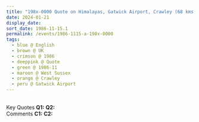 ```yaml
---
title: "198x-0000 Quote on Himalayas, Gatwick Airport, Crawley (68 kms S of London), West Sussex, UK"
date: 2024-01-21
display_date: 
sort_date: 1986-11-15.1
permalink: /events/1986-1115-a-198x-0000
tags:
  - blue @ English
  - brown @ UK
  - crimson @ 1986
  - deeppink @ Quote
  - green @ 1986-11
  - maroon @ West Sussex
  - orange @ Crawley
  - peru @ Gatwick Airport
---
```


<br>

<wave-list>
  <list-title color="DarkSeaGreen" width="55">Key Quotes</list-title>
  <list-item color="BlanchedAlmond" width="280"><b>Q1:</b> <i></i></list-item>
  <list-item color="Lavender" width="280"><b>Q2:</b> <i></i></list-item>
</wave-list>

<br>

<wave-list>
  <list-title color="DarkSeaGreen" width="55">Comments</list-title>
  <list-item color="BlanchedAlmond" width="280"><b>C1:</b> <i></i></list-item>
  <list-item color="Lavender" width="280"><b>C2:</b> <i></i></list-item>
</wave-list>